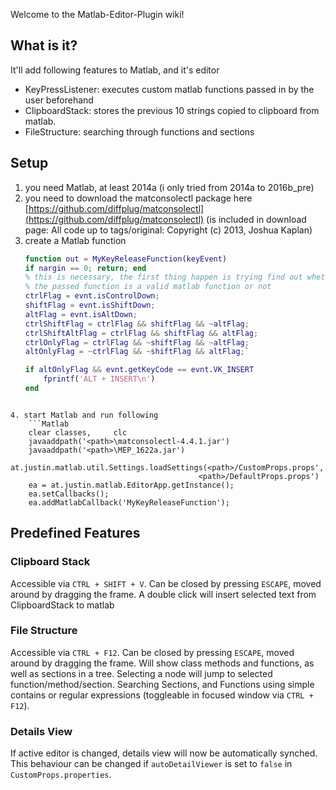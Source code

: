 Welcome to the Matlab-Editor-Plugin wiki!

## What is it?
It'll add following features to Matlab, and it's editor
* KeyPressListener: executes custom matlab functions passed in by the user beforehand
* ClipboardStack: stores the previous 10 strings copied to clipboard from matlab.
* FileStructure: searching through functions and sections

## Setup
1. you need Matlab, at least 2014a (i only tried from 2014a to 2016b_pre)
2. you need to download the matconsolectl package here [https://github.com/diffplug/matconsolectl](https://github.com/diffplug/matconsolectl) (is included in download page: All code up to tags/original:
Copyright (c) 2013, Joshua Kaplan)
3. create a Matlab function <MyKeyReleaseFunction>
    ```Matlab
    function out = MyKeyReleaseFunction(keyEvent)
    if nargin == 0; return; end
    % this is necessary, the first thing happen is trying find out whether 
    % the passed function is a valid matlab function or not
    ctrlFlag = evnt.isControlDown;
    shiftFlag = evnt.isShiftDown;
    altFlag = evnt.isAltDown;
    ctrlShiftFlag = ctrlFlag && shiftFlag && ~altFlag;
    ctrlShiftAltFlag = ctrlFlag && shiftFlag && altFlag;
    ctrlOnlyFlag = ctrlFlag && ~shiftFlag && ~altFlag;
    altOnlyFlag = ~ctrlFlag && ~shiftFlag && altFlag;`
    
    if altOnlyFlag && evnt.getKeyCode == evnt.VK_INSERT
        fprintf('ALT + INSERT\n')
    end
```

4. start Matlab and run following
    ```Matlab
    clear classes,     clc
    javaaddpath('<path>\matconsolectl-4.4.1.jar')
    javaaddpath('<path>\MEP_1622a.jar')
    at.justin.matlab.util.Settings.loadSettings(<path>/CustomProps.props',...
                                          <path>/DefaultProps.props')
    ea = at.justin.matlab.EditorApp.getInstance();
    ea.setCallbacks();
    ea.addMatlabCallback('MyKeyReleaseFunction');
```

## Predefined Features
### Clipboard Stack
Accessible via `CTRL + SHIFT + V`. Can be closed by pressing `ESCAPE`, moved around by dragging the frame. A double click will insert selected text from ClipboardStack to matlab 
### File Structure
Accessible via `CTRL + F12`. Can be closed by pressing `ESCAPE`, moved around by dragging the frame. Will show class methods and functions, as well as sections in a tree. Selecting a node will jump to selected function/method/section. Searching Sections, and Functions using simple contains or regular expressions (toggleable in focused window via `CTRL + F12`).
### Details View
If active editor is changed, details view will now be automatically synched. This behaviour can be changed if `autoDetailViewer` is set to `false` in `CustomProps.properties`.
